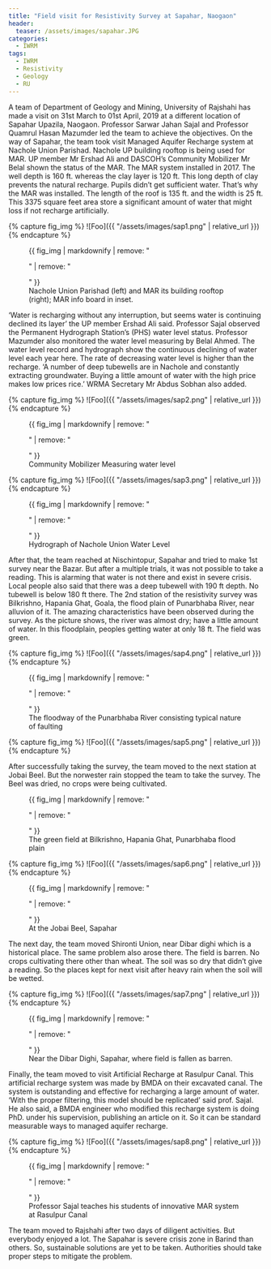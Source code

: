 ```yaml
---
title: "Field visit for Resistivity Survey at Sapahar, Naogaon"
header:
  teaser: /assets/images/sapahar.JPG
categories:
  - IWRM
tags:
  - IWRM
  - Resistivity
  - Geology
  - RU
---  
```

A team of Department of Geology and Mining, University of Rajshahi has made a visit on 31st March to 01st April, 2019 at a different location of Sapahar Upazila, Naogaon. Professor Sarwar Jahan Sajal and Professor Quamrul Hasan Mazumder led the team to achieve the objectives. 
On the way of Sapahar, the team took visit Managed Aquifer Recharge system at Nachole Union Parishad. Nachole UP building rooftop is being used for MAR. UP member Mr Ershad Ali and DASCOH’s Community Mobilizer Mr Belal shown the status of the MAR. The MAR system installed in 2017. The well depth is 160 ft. whereas the clay layer is 120 ft. This long depth of clay prevents the natural recharge. Pupils didn’t get sufficient water. That’s why the MAR was installed. The length of the roof is 135 ft. and the width is 25 ft. This 3375 square feet area store a significant amount of water that might loss if not recharge artificially.  

{% capture fig_img %}
![Foo]({{ "/assets/images/sap1.png" | relative_url }})
{% endcapture %}

<figure>
  {{ fig_img | markdownify | remove: "<p>" | remove: "</p>" }}
  <figcaption>Nachole Union Parishad (left) and MAR its building rooftop (right); MAR info board in inset.</figcaption>
</figure>

‘Water is recharging without any interruption, but seems water is continuing declined its layer’ the UP member Ershad Ali said. Professor Sajal observed the Permanent Hydrograph Station’s (PHS) water level status. Professor Mazumder also monitored the water level measuring by Belal Ahmed. 
The water level record and hydrograph show the continuous declining of water level each year here. The rate of decreasing water level is higher than the recharge. 
‘A number of deep tubewells are in Nachole and constantly extracting groundwater. Buying a little amount of water with the high price makes low prices rice.’ WRMA Secretary Mr Abdus Sobhan also added. 

{% capture fig_img %}
![Foo]({{ "/assets/images/sap2.png" | relative_url }})
{% endcapture %}

<figure>
  {{ fig_img | markdownify | remove: "<p>" | remove: "</p>" }}
  <figcaption>Community Mobilizer Measuring water level </figcaption>
</figure>


{% capture fig_img %}
![Foo]({{ "/assets/images/sap3.png" | relative_url }})
{% endcapture %}

<figure>
  {{ fig_img | markdownify | remove: "<p>" | remove: "</p>" }}
  <figcaption>Hydrograph of Nachole Union Water Level</figcaption>
</figure>
After that, the team reached at Nischintopur, Sapahar and tried to make 1st survey near the Bazar. But after a multiple trials, it was not possible to take a reading. This is alarming that water is not there and exist in severe crisis. Local people also said that there was a deep tubewell with 190 ft depth. No tubewell is below 180 ft there. 
The 2nd station of the resistivity survey was Bilkrishno, Hapania Ghat, Goala, the flood plain of Punarbhaba River, near alluvion of it. The amazing characteristics have been observed during the survey. As the picture shows, the river was almost dry; have a little amount of water. In this floodplain, peoples getting water at only 18 ft. The field was green. 

{% capture fig_img %}
![Foo]({{ "/assets/images/sap4.png" | relative_url }})
{% endcapture %}

<figure>
  {{ fig_img | markdownify | remove: "<p>" | remove: "</p>" }}
  <figcaption>The floodway of the Punarbhaba River consisting typical nature of faulting</figcaption>
</figure>


{% capture fig_img %}
![Foo]({{ "/assets/images/sap5.png" | relative_url }})
{% endcapture %}

After successfully taking the survey, the team moved to the next station at Jobai Beel. But the norwester rain stopped the team to take the survey. The Beel was dried, no crops were being cultivated. 

<figure>
  {{ fig_img | markdownify | remove: "<p>" | remove: "</p>" }}
  <figcaption>The green field at Bilkrishno, Hapania Ghat, Punarbhaba flood plain</figcaption>
</figure>

{% capture fig_img %}
![Foo]({{ "/assets/images/sap6.png" | relative_url }})
{% endcapture %}

<figure>
  {{ fig_img | markdownify | remove: "<p>" | remove: "</p>" }}
  <figcaption>At the Jobai Beel, Sapahar</figcaption>
</figure>
The next day, the team moved Shironti Union, near Dibar dighi which is a historical place. The same problem also arose there. The field is barren. No crops cultivating there other than wheat. The soil was so dry that didn’t give a reading. So the places kept for next visit after heavy rain when the soil will be wetted. 

{% capture fig_img %}
![Foo]({{ "/assets/images/sap7.png" | relative_url }})
{% endcapture %}

<figure>
  {{ fig_img | markdownify | remove: "<p>" | remove: "</p>" }}
  <figcaption>Near the Dibar Dighi, Sapahar, where field is fallen as barren.</figcaption>
</figure>
Finally, the team moved to visit Artificial Recharge at Rasulpur Canal. This artificial recharge system was made by BMDA on their excavated canal. The system is outstanding and effective for recharging a large amount of water. ‘With the proper filtering, this model should be replicated’ said prof. Sajal. He also said, a BMDA engineer who modified this recharge system is doing PhD. under his supervision, publishing an article on it. So it can be standard measurable ways to managed aquifer recharge. 

{% capture fig_img %}
![Foo]({{ "/assets/images/sap8.png" | relative_url }})
{% endcapture %}

<figure>
  {{ fig_img | markdownify | remove: "<p>" | remove: "</p>" }}
  <figcaption>Professor Sajal teaches his students of innovative MAR system at Rasulpur Canal</figcaption>
</figure>

The team moved to Rajshahi after two days of diligent activities. But everybody enjoyed a lot. The Sapahar is severe crisis zone in Barind than others. So, sustainable solutions are yet to be taken. Authorities should take proper steps to mitigate the problem. 
